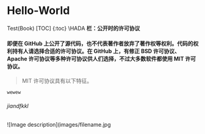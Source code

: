 # Hello-World
Test(Book)
[TOC]
{:toc}
\\HADA
**栏：公开时的许可协议**
#### 即便在 GitHub 上公开了源代码，也不代表著作者放弃了著作权等权利。代码的权利持有人请选择合适的许可协议。在 GitHub 上，有修正 BSD 许可协议、Apache 许可协议等多种许可协议供人们选择，不过大多数软件都使用 MIT 许可协议。
> MIT 许可协议具有以下特征。

`wewew`

######  jiandfkkl
  
![Image description](images/filename.jpg
